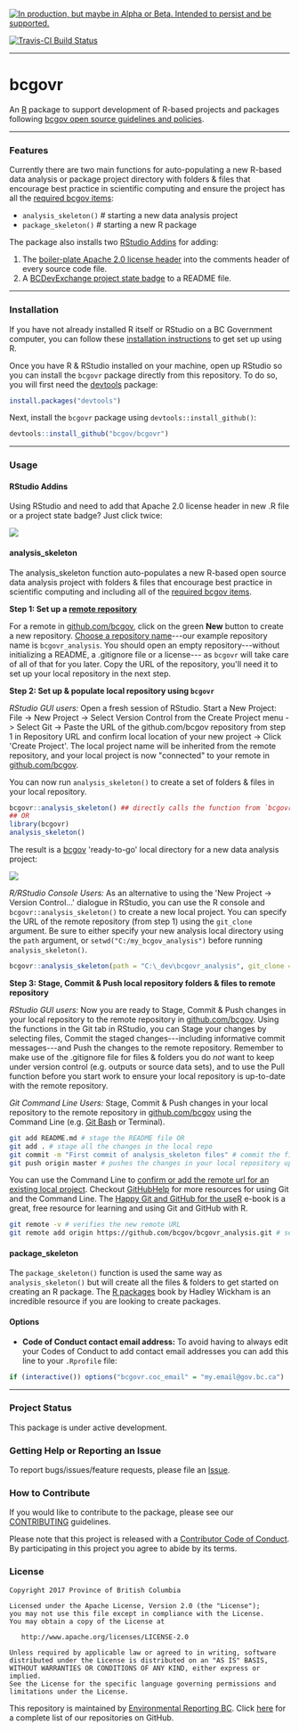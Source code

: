 <!-- README.md is generated from README.Rmd. Please edit README.Rmd (this file) -->
<a rel="Delivery" href="https://github.com/BCDevExchange/docs/blob/master/discussion/projectstates.md"><img alt="In production, but maybe in Alpha or Beta. Intended to persist and be supported." style="border-width:0" src="https://assets.bcdevexchange.org/images/badges/delivery.svg" title="In production, but maybe in Alpha or Beta. Intended to persist and be supported." /></a>

[![Travis-CI Build Status](https://travis-ci.org/bcgov/bcgovr.svg?branch=master)](https://travis-ci.org/bcgov/bcgovr)

------------------------------------------------------------------------

bcgovr
======

An [R](http://r-project.org) package to support development of R-based projects and packages following [bcgov open source guidelines and policies](https://github.com/bcgov/BC-Policy-Framework-For-GitHub).

------------------------------------------------------------------------

### Features

Currently there are two main functions for auto-populating a new R-based data analysis or package project directory with folders & files that encourage best practice in scientific computing and ensure the project has all the [required bcgov items](https://github.com/bcgov/BC-Policy-Framework-For-GitHub/blob/master/BC-Gov-Org-HowTo/Cheatsheet.md):

-   `analysis_skeleton()` \# starting a new data analysis project
-   `package_skeleton()` \# starting a new R package

The package also installs two [RStudio Addins](https://rstudio.github.io/rstudioaddins/) for adding:

1.  The [boiler-plate Apache 2.0 license header](https://github.com/bcgov/BC-Policy-Framework-For-GitHub/blob/master/BC-Open-Source-Development-Employee-Guide/Licenses.md) into the comments header of every source code file.
2.  A [BCDevExchange project state badge](https://github.com/BCDevExchange/Our-Project-Docs/blob/master/discussion/projectstates.md) to a README file.

------------------------------------------------------------------------

### Installation

If you have not already installed R itself or RStudio on a BC Government computer, you can follow these [installation instructions](https://github.com/bcgov/bcgovr/blob/master/Install_Instructions.md) to get set up using R.

Once you have R & RStudio installed on your machine, open up RStudio so you can install the `bcgovr` package directly from this repository. To do so, you will first need the [devtools](https://github.com/hadley/devtools/) package:

``` r
install.packages("devtools")
```

Next, install the `bcgovr` package using `devtools::install_github()`:

``` r
devtools::install_github("bcgov/bcgovr")
```

------------------------------------------------------------------------

### Usage

#### RStudio Addins

Using RStudio and need to add that Apache 2.0 license header in new .R file or a project state badge? Just click twice:

![](img/bcgovr_addin_example.gif)

#### analysis\_skeleton

The analysis\_skeleton function auto-populates a new R-based open source data analysis project with folders & files that encourage best practice in scientific computing and including all of the [required bcgov items](https://github.com/bcgov/BC-Policy-Framework-For-GitHub/blob/master/BC-Gov-Org-HowTo/Cheatsheet.md).

**Step 1: Set up a [remote repository](https://help.github.com/articles/about-remote-repositories/)**

For a remote in [github.com/bcgov](github.com/bcgov), click on the green **New** button to create a new repository. [Choose a repository name](https://github.com/bcgov/BC-Policy-Framework-For-GitHub/blob/master/BC-Gov-Org-HowTo/Naming-Repos.md)---our example repository name is `bcgovr_analysis`. You should open an empty repository---without initializing a README, a .gitignore file or a license--- as `bcgovr` will take care of all of that for you later. Copy the URL of the repository, you'll need it to set up your local repository in the next step.

**Step 2: Set up & populate local repository using `bcgovr`**

*RStudio GUI users:* Open a fresh session of RStudio. Start a New Project: File -&gt; New Project -&gt; Select Version Control from the Create Project menu -&gt; Select Git -&gt; Paste the URL of the github.com/bcgov repository from step 1 in Repository URL and confirm local location of your new project -&gt; Click 'Create Project'. The local project name will be inherited from the remote repository, and your local project is now "connected" to your remote in [github.com/bcgov](github.com/bcgov).

You can now run `analysis_skeleton()` to create a set of folders & files in your local repository.

``` r
bcgovr::analysis_skeleton() ## directly calls the function from `bcgovr` library
## OR
library(bcgovr)
analysis_skeleton()
```

The result is a [bcgov](https://github.com/bcgov) 'ready-to-go' local directory for a new data analysis project:

![](img/analysis_skeleton_output.PNG)

*R/RStudio Console Users:* As an alternative to using the 'New Project -&gt; Version Control...' dialogue in RStudio, you can use the R console and `bcgovr::analysis_skeleton()` to create a new local project. You can specify the URL of the remote repository (from step 1) using the `git_clone` argument. Be sure to either specify your new analysis local directory using the `path` argument, or `setwd("C:/my_bcgov_analysis")` before running `analysis_skeleton()`.

``` r
bcgovr::analysis_skeleton(path = "C:\_dev\bcgovr_analysis", git_clone = "url of remote repository") 
```

**Step 3: Stage, Commit & Push local repository folders & files to remote repository**

*RStudio GUI users:* Now you are ready to Stage, Commit & Push changes in your local repository to the remote repository in [github.com/bcgov](github.com/bcgov). Using the functions in the Git tab in RStudio, you can Stage your changes by selecting files, Commit the staged changes---including informative commit messages---and Push the changes to the remote repository. Remember to make use of the .gitignore file for files & folders you do *not* want to keep under version control (e.g. outputs or source data sets), and to use the Pull function before you start work to ensure your local repository is up-to-date with the remote repository.

*Git Command Line Users:* Stage, Commit & Push changes in your local repository to the remote repository in [github.com/bcgov](github.com/bcgov) using the Command Line (e.g. [Git Bash](https://git-scm.com/downloads) or Terminal).

``` sh
git add README.md # stage the README file OR
git add . # stage all the changes in the local repo
git commit -m "First commit of analysis_skeleton files" # commit the files with an informative message
git push origin master # pushes the changes in your local repository up to the remote repository
```

You can use the Command Line to [confirm or add the remote url for an existing local project](https://help.github.com/articles/adding-a-remote/). Checkout [GitHubHelp](https://help.github.com/) for more resources for using Git and the Command Line. The [Happy Git and GitHub for the useR](http://happygitwithr.com/) e-book is a great, free resource for learning and using Git and GitHub with R.

``` sh
git remote -v # verifies the new remote URL
git remote add origin https://github.com/bcgov/bcgovr_analysis.git # sets the remote
```

#### package\_skeleton

The `package_skeleton()` function is used the same way as `analysis_skeleton()` but will create all the files & folders to get started on creating an R package. The [R packages](http://r-pkgs.had.co.nz/) book by Hadley Wickham is an incredible resource if you are looking to create packages.

#### Options

-   **Code of Conduct contact email address:** To avoid having to always edit your Codes of Conduct to add contact email addresses you can add this line to your `.Rprofile` file:

``` r
if (interactive()) options("bcgovr.coc_email" = "my.email@gov.bc.ca")
```

------------------------------------------------------------------------

### Project Status

This package is under active development.

### Getting Help or Reporting an Issue

To report bugs/issues/feature requests, please file an [Issue](https://github.com/bcgov/bcgovr/issues/).

### How to Contribute

If you would like to contribute to the package, please see our [CONTRIBUTING](CONTRIBUTING.md) guidelines.

Please note that this project is released with a [Contributor Code of Conduct](CODE_OF_CONDUCT.md). By participating in this project you agree to abide by its terms.

### License

    Copyright 2017 Province of British Columbia

    Licensed under the Apache License, Version 2.0 (the "License");
    you may not use this file except in compliance with the License.
    You may obtain a copy of the License at 

       http://www.apache.org/licenses/LICENSE-2.0

    Unless required by applicable law or agreed to in writing, software
    distributed under the License is distributed on an "AS IS" BASIS,
    WITHOUT WARRANTIES OR CONDITIONS OF ANY KIND, either express or implied.
    See the License for the specific language governing permissions and
    limitations under the License.

This repository is maintained by [Environmental Reporting BC](http://www2.gov.bc.ca/gov/content?id=FF80E0B985F245CEA62808414D78C41B). Click [here](https://github.com/bcgov/EnvReportBC-RepoList) for a complete list of our repositories on GitHub.
